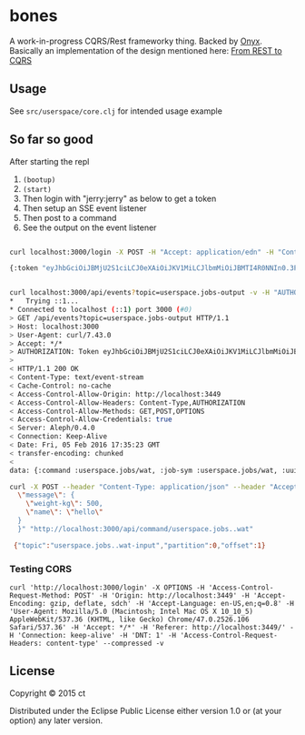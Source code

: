 # bones

A work-in-progress CQRS/Rest frameworky thing. Backed by [Onyx](https://github.com/onyx-platform/onyx).
Basically an implementation of the design mentioned here: [From REST to CQRS](https://www.youtube.com/watch?v=qDNPQo9UmJA)


## Usage

See `src/userspace/core.clj` for intended usage example


## So far so good
After starting the repl
1. `(bootup)`
2. `(start)`
3. Then login with "jerry:jerry" as below to get a token
4. Then setup an SSE event listener
5. Then post to a command
6. See the output on the event listener


```bash

curl localhost:3000/login -X POST -H "Accept: application/edn" -H "Content-Type: application/edn" -d '{:username "jerry" :password "jerry"}'

{:token "eyJhbGciOiJBMjU2S1ciLCJ0eXAiOiJKV1MiLCJlbmMiOiJBMTI4R0NNIn0.3P4Xc_6tWAvituAEjfoL_E6XQBdMj-dj.k5y63h1m8TaEq9z4.mGHxq44UDhdGImxa3uGePgH24PNp_FqNhPhesogii2McEEQUInOoW6z4geyoz7AMsp6YrXlakQ.zdCqFcxi6vcYDXayi-RmpQ"}bones (master *)>
```

```bash

curl localhost:3000/api/events?topic=userspace.jobs-output -v -H "AUTHORIZATION: Token eyJhbGciOiJBMjU2S1ciLCJ0eXAiOiJKV1MiLCJlbmMiOiJBMTI4R0NNIn0.viPsYU4tiIbiMw8cWG2K_XxvrWxPd3-4.gd1yeetv-_LfhOG5.tcVTc6dTcZMjTja6MrAbSS7rzYtlnJr4ddrG6NggaImemUROMmHjTKwhGybqAaYYbgf42K4vfw.16eGt0IpAW1Y_FleXdBtyga"
*   Trying ::1...
* Connected to localhost (::1) port 3000 (#0)
> GET /api/events?topic=userspace.jobs-output HTTP/1.1
> Host: localhost:3000
> User-Agent: curl/7.43.0
> Accept: */*
> AUTHORIZATION: Token eyJhbGciOiJBMjU2S1ciLCJ0eXAiOiJKV1MiLCJlbmMiOiJBMTI4R0NNIn0.viPsYU4tiIbiMw8cWG2K_XxvrWxPd3-4.gd1yeetv-_LfhOG5.tcVTc6dTcZMjTja6MrAbSS7rzYtlnJr4ddrG6NggaImemUROMmHjTKwhGybqAaYYbgf42K4vfw.16eGt0IpAW1Y_FleXdBtyg
>
< HTTP/1.1 200 OK
< Content-Type: text/event-stream
< Cache-Control: no-cache
< Access-Control-Allow-Origin: http://localhost:3449
< Access-Control-Allow-Headers: Content-Type,AUTHORIZATION
< Access-Control-Allow-Methods: GET,POST,OPTIONS
< Access-Control-Allow-Credentials: true
< Server: Aleph/0.4.0
< Connection: Keep-Alive
< Date: Fri, 05 Feb 2016 17:35:23 GMT
< transfer-encoding: chunked
<
data: {:command :userspace.jobs/wat, :job-sym :userspace.jobs/wat, :uuid nil, :output {:a "a hammer"}, :input {:weight-kg 500, :name "hello"}}

```


```bash
curl -X POST --header "Content-Type: application/json" --header "Accept: application/json" --header "AUTHORIZATION: Token eyJhbGciOiJBMjU2S1ciLCJ0eXAiOiJKV1MiLCJlbmMiOiJBMTI4R0NNIn0.viPsYU4tiIbiMw8cWG2K_XxvrWxPd3-4.gd1yeetv-_LfhOG5.tcVTc6dTcZMjTja6MrAbSS7rzYtlnJr4ddrG6NggaImemUROMmHjTKwhGybqAaYYbgf42K4vfw.16eGt0IpAW1Y_FleXdBtyg" -d "{
  \"message\": {
    \"weight-kg\": 500,
    \"name\": \"hello\"
  }
  }" "http://localhost:3000/api/command/userspace.jobs..wat"

 {"topic":"userspace.jobs..wat-input","partition":0,"offset":1}

```

### Testing CORS
```
curl 'http://localhost:3000/login' -X OPTIONS -H 'Access-Control-Request-Method: POST' -H 'Origin: http://localhost:3449' -H 'Accept-Encoding: gzip, deflate, sdch' -H 'Accept-Language: en-US,en;q=0.8' -H 'User-Agent: Mozilla/5.0 (Macintosh; Intel Mac OS X 10_10_5) AppleWebKit/537.36 (KHTML, like Gecko) Chrome/47.0.2526.106 Safari/537.36' -H 'Accept: */*' -H 'Referer: http://localhost:3449/' -H 'Connection: keep-alive' -H 'DNT: 1' -H 'Access-Control-Request-Headers: content-type' --compressed -v
```

## License

Copyright © 2015 ct

Distributed under the Eclipse Public License either version 1.0 or (at
your option) any later version.
